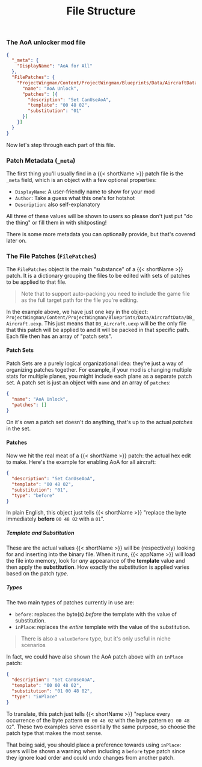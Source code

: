 ﻿---
title: "File Structure"
weight: 21
anchor: "howto-basics"
---

### The AoA unlocker mod file

```json
{
  "_meta": {
    "DisplayName": "AoA for All"
  },
  "FilePatches": {
    "ProjectWingman/Content/ProjectWingman/Blueprints/Data/AircraftData/DB_Aircraft.uexp": [{
      "name": "AoA Unlock",
      "patches": [{
        "description": "Set CanUseAoA",
        "template": "00 48 02",
        "substitution": "01"
      }]
    }]
  }
}
```

Now let's step through each part of this file.

### Patch Metadata (<code>_meta</code>)

The first thing you'll usually find in a {{< shortName >}} patch file is the `_meta` field, which is an object with a few optional properties:

- `DisplayName`: A user-friendly name to show for your mod
- `Author`: Take a guess what this one's for hotshot
- `Description`: also self-explanatory

All three of these values will be shown to users so please don't just put "do the thing" or fill them in with shitposting!

There is some more metadata you can optionally provide, but that's covered later on.

### The File Patches (`FilePatches`)

The `FilePatches` object is the main "substance" of a {{< shortName >}} patch. It is a dictionary grouping the files to be edited with sets of patches to be applied to that file.

> Note that to support auto-packing you need to include the game file as the full target path for the file you're editing.

In the example above, we have just one key in the object: `ProjectWingman/Content/ProjectWingman/Blueprints/Data/AircraftData/DB_Aircraft.uexp`. This just means that `DB_Aircraft.uexp` will be the only file that this patch will be applied to and it will be packed in that specific path. Each file then has an array of "patch sets".

#### Patch Sets

Patch Sets are a purely logical organizational idea: they're just a way of organizing patches together. For example, if your mod is changing multiple stats for multiple planes, you might include each plane as a separate patch set. A patch set is just an object with `name` and an array of `patches`:

```json
{
  "name": "AoA Unlock",
  "patches": []
}
```

On it's own a patch set doesn't do anything, that's up to the actual _patches_ in the set.

#### Patches

Now we hit the real meat of a {{< shortName >}} patch: the actual hex edit to make. Here's the example for enabling AoA for all aircraft:

```json
{
  "description": "Set CanUseAoA",
  "template": "00 48 02",
  "substitution": "01",
  "type": "before"
}
```

In plain English, this object just tells {{< shortName >}} "replace the byte immediately **before** `00 48 02` with a `01`".

##### Template and Substitution

These are the actual values {{< shortName >}} will be (respectively) looking for and inserting into the binary file. When it runs, {{< appName >}} will load the file into memory, look for _any_ appearance of the **template** value and then apply the **substitution**. How exactly the substitution is applied varies based on the patch _type_.

##### Types

The two main types of patches currently in use are:

- `before`: replaces the byte(s) _before_ the template with the value of substitution.
- `inPlace`: replaces the _entire_ template with the value of the substitution.

> There is also a `valueBefore` type, but it's only useful in niche scenarios

In fact, we could have also shown the AoA patch above with an `inPlace` patch:

```json
{
  "description": "Set CanUseAoA",
  "template": "00 00 48 02",
  "substitution": "01 00 48 02",
  "type": "inPlace"
}
```

To translate, this patch just tells {{< shortName >}} "replace every occurrence of the byte pattern `00 00 48 02` with the byte pattern `01 00 48 02`". These two examples serve essentially the same purpose, so choose the patch type that makes the most sense.

That being said, you should place a preference towards using `inPlace`: users will be shown a warning when including a `before` type patch since they ignore load order and could undo changes from another patch. 
